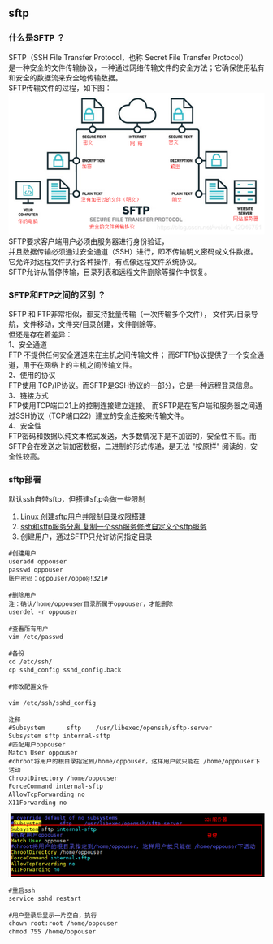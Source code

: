 ## sftp
### 什么是SFTP ？  
SFTP（SSH File Transfer Protocol，也称 Secret File Transfer Protocol）  
是一种安全的文件传输协议，一种通过网络传输文件的安全方法；它确保使用私有和安全的数据流来安全地传输数据。  
SFTP传输文件的过程，如下图：
![img.png](images/img.png)
SFTP要求客户端用户必须由服务器进行身份验证，  
并且数据传输必须通过安全通道（SSH）进行，即不传输明文密码或文件数据。  
它允许对远程文件执行各种操作，有点像远程文件系统协议。  
SFTP允许从暂停传输，目录列表和远程文件删除等操作中恢复。  
### SFTP和FTP之间的区别 ？
SFTP 和 FTP非常相似，都支持批量传输（一次传输多个文件）， 文件夹/目录导航，文件移动，文件夹/目录创建，文件删除等。    
但还是存在着差异：  
1、安全通道  
FTP 不提供任何安全通道来在主机之间传输文件； 而SFTP协议提供了一个安全通道，用于在网络上的主机之间传输文件。  
2、使用的协议  
FTP使用 TCP/IP协议。而SFTP是SSH协议的一部分，它是一种远程登录信息。  
3、链接方式  
FTP使用TCP端口21上的控制连接建立连接。 而SFTP是在客户端和服务器之间通过SSH协议（TCP端口22）建立的安全连接来传输文件。  
4、安全性  
FTP密码和数据以纯文本格式发送，大多数情况下是不加密的，安全性不高。而SFTP会在发送之前加密数据，二进制的形式传递，是无法 "按原样" 阅读的，安全性较高。  

### sftp部署
默认ssh自带sftp，但搭建sftp会做一些限制
1. [Linux 创建sftp用户并限制目录权限搭建](https://blog.csdn.net/Tastill/article/details/78864179)    
2. [ssh和sftp服务分离 复制一个ssh服务修改自定义个sftp服务](https://blog.csdn.net/hahawangzi520/article/details/128204467)
3. 创建用户，通过SFTP只允许访问指定目录
```shell
#创建用户
useradd oppouser
passwd oppouser
账户密码：oppouser/oppo@!321#

#删除用户
注：确认/home/oppouser目录所属于oppouser，才能删除
userdel -r oppouser

#查看所有用户
vim /etc/passwd

#备份
cd /etc/ssh/
cp sshd_config sshd_config.back

#修改配置文件

vim /etc/ssh/sshd_config

注释
#Subsystem      sftp    /usr/libexec/openssh/sftp-server
Subsystem sftp internal-sftp
#匹配用户oppouser
Match User oppouser
#chroot将用户的根目录指定到/home/oppouser，这样用户就只能在 /home/oppouser下活动
ChrootDirectory /home/oppouser
ForceCommand internal-sftp
AllowTcpForwarding no
X11Forwarding no
```
![img_1.png](images/img_1.png)
```shell
#重启ssh
service sshd restart

#用户登录后显示一片空白，执行
chown root:root /home/oppouser
chmod 755 /home/oppouser
```



